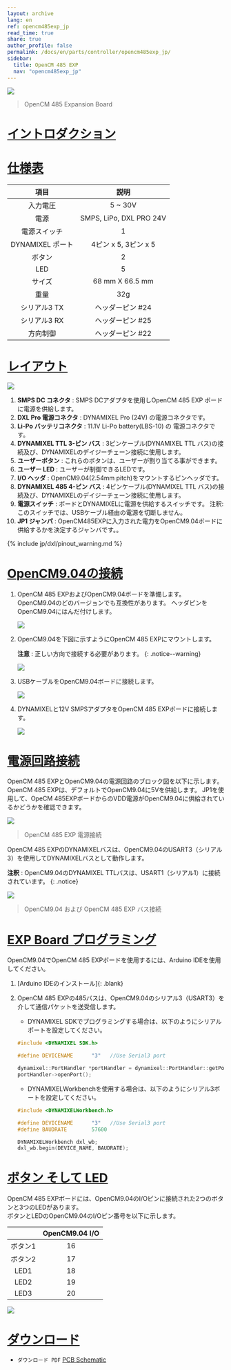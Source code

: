 ```yaml
---
layout: archive
lang: en
ref: opencm485exp_jp
read_time: true
share: true
author_profile: false
permalink: /docs/en/parts/controller/opencm485exp_jp/
sidebar:
  title: OpenCM 485 EXP
  nav: "opencm485exp_jp"
---
```


![](/assets/images/parts/controller/opencm904/opencm485exp_product.jpg)

> OpenCM 485 Expansion Board

# [イントロダクション](#イントロダクション)

# [仕様表](#仕様表)

|       項目       |          説明           |
|:----------------:|:-----------------------:|
|     入力電圧     |         5 ~ 30V         |
|       電源       | SMPS, LiPo, DXL PRO 24V |
|   電源スイッチ   |            1            |
| DYNAMIXEL ポート |  4ピン x 5, 3ピン x 5   |
|      ボタン      |            2            |
|       LED        |            5            |
|      サイズ      |     68 mm X 66.5 mm     |
|       重量       |           32g           |
|   シリアル3 TX   |    ヘッダーピン #24     |
|   シリアル3 RX   |    ヘッダーピン #25     |
|     方向制御     |    ヘッダーピン #22     |

# [レイアウト](#レイアウト)

![](/assets/images/parts/controller/opencm904/opencm485exp_01.jpg)

1. **SMPS DC コネクタ** : SMPS DCアダプタを使用しOpenCM 485 EXP ボードに電源を供給します。
2. **DXL Pro 電源コネクタ** : DYNAMIXEL Pro (24V) の電源コネクタです。
3. **Li-Po バッテリコネクタ** : 11.1V Li-Po battery(LBS-10) の 電源コネクタです。
4. **DYNAMIXEL TTL 3-ピン バス** : 3ピンケーブル(DYNAMIXEL TTL バス)の接続及び、DYNAMIXELのデイジーチェーン接続に使用します。
5. **ユーザーボタン** : これらのボタンは、ユーザーが割り当てる事ができます。
6. **ユーザー LED** : ユーザーが制御できるLEDです。
7. **I/O ヘッダ** : OpenCM9.04(2.54mm pitch)をマウントするピンヘッダです。
8. **DYNAMIXEL 485 4-ピン バス** : 4ピンケーブル(DYNAMIXEL TTL バス)の接続及び、DYNAMIXELのデイジーチェーン接続に使用します。
9. **電源スイッチ** : ボードとDYNAMIXELに電源を供給するスイッチです。  注釈: このスイッチでは、USBケーブル経由の電源を切断しません。
10. **JP1 ジャンパ** : OpenCM485EXPに入力された電力をOpenCM9.04ボードに供給するかを決定するジャンバです。。

{% include jp/dxl/pinout_warning.md %}

# [OpenCM9.04の接続](#opencm904の接続)

1. OpenCM 485 EXPおよびOpenCM9.04ボードを準備します。 OpenCM9.04のどのバージョンでも互換性があります。 ヘッダピンをOpenCM9.04にはんだ付けします。

    ![](/assets/images/parts/controller/opencm904/opencm485exp_02.jpg)

2. OpenCM9.04を下図に示すようにOpenCM 485 EXPにマウントします。

    **注意** : 正しい方向で接続する必要があります。
    {: .notice--warning}

    ![](/assets/images/parts/controller/opencm904/opencm485exp_03.jpg)

3. USBケーブルをOpenCM9.04ボードに接続します。

    ![](/assets/images/parts/controller/opencm904/opencm485exp_04.jpg)

4. DYNAMIXELと12V SMPSアダプタをOpenCM 485 EXPボードに接続します。

    ![](/assets/images/parts/controller/opencm904/opencm485exp_05.jpg)


# [電源回路接続](#電源回路接続)

OpenCM 485 EXPとOpenCM9.04の電源回路のブロック図を以下に示します。
OpenCM 485 EXPは、デフォルトでOpenCM9.04に5Vを供給します。 JP1を使用して、OpeCM 485EXPボードからのVDD電源がOpenCM9.04に供給されているかどうかを確認できます。

![](/assets/images/parts/controller/opencm904/opencm485exp_06.png)

> OpenCM 485 EXP 電源接続

OpenCM 485 EXPのDYNAMIXELバスは、OpenCM9.04のUSART3（シリアル3）を使用してDYNAMIXELバスとして動作します。

**注釈** : OpenCM9.04のDYNAMIXEL TTLバスは、USART1（シリアル1）に接続されています。
{: .notice}

![](/assets/images/parts/controller/opencm904/opencm485exp_07.gif)

> OpenCM9.04 および OpenCM 485 EXP バス接続

# [EXP Board プログラミング](#exp-board-プログラミング)

OpenCM9.04でOpenCM 485 EXPボードを使用するには、Arduino IDEを使用してください。

1. [Arduino IDEのインストール]{: .blank}

2. OpenCM 485 EXPの485バスは、OpenCM9.04のシリアル3（USART3）を介して通信パケットを送受信します。  

    - DYNAMIXEL SDKでプログラミングする場合は、以下のようにシリアルポートを設定してください。

    ```cpp
    #include <DYNAMIXEL SDK.h>

    #define DEVICENAME      "3"   //Use Serial3 port

    dynamixel::PortHandler *portHandler = dynamixel::PortHandler::getPortHandler(DEVICENAME);
    portHandler->openPort();
    ```
    - DYNAMIXELWorkbenchを使用する場合は、以下のようにシリアル3ポートを設定してください。

    ```cpp
    #include <DYNAMIXELWorkbench.h>

    #define DEVICENAME      "3"   //Use Serial3 port
    #define BAUDRATE        57600

    DYNAMIXELWorkbench dxl_wb;
    dxl_wb.begin(DEVICE_NAME, BAUDRATE);
    ```

# [ボタン そして LED](#ボタン-そして-led)

OpenCM 485 EXPボードには、OpenCM9.04のI/Oピンに接続された2つのボタンと3つのLEDがあります。  
ボタンとLEDのOpenCM9.04のI/Oピン番号を以下に示します。

|         | OpenCM9.04 I/O |
|:-------:|:--------------:|
| ボタン1 |       16       |
| ボタン2 |       17       |
|  LED1   |       18       |
|  LED2   |       19       |
|  LED3   |       20       |

![](/assets/images/parts/controller/opencm904/opencm485exp_11.jpg)

# [ダウンロード](#ダウンロード)

- `ダウンロード PDF` [PCB Schematic](https://robotis.s3.ap-northeast-2.amazonaws.com/support/en/baggage_files/opencm/schematic1___opencm_485exp.pdf)

[RoboPlus Task]: /docs/en/software/rplus1/task/getting_started/
[Number of pressed Start button]: /docs/en/software/rplus1/task/programming_02/#button-count
[Start button]: /docs/en/software/rplus1/task/programming_02/#button-count
[LN-101]: /docs/en/parts/interface/ln-101/
[ZIG-100]: /docs/en/parts/communication/zig-110/
[BT-110]: /docs/en/parts/communication/bt-110/
[BT-210]: /docs/en/parts/communication/bt-210/
[Automatic Turn-off]: /docs/en/software/rplus1/task/programming_02/#powersave-timer
[Top Gerber]: https://robotis.s3.ap-northeast-2.amazonaws.com/support/en/baggage_files/opencm/opencm9.04__rev_1.0(131009)-top.pdf
[Bottom Gerber]: https://robotis.s3.ap-northeast-2.amazonaws.com/support/en/baggage_files/opencm/opencm9.04__rev_1.0(131009)-bottom.pdf
[Gerber]: https://robotis.s3.ap-northeast-2.amazonaws.com/support/en/baggage_files/opencm/opencm9.04__rev_1.0(131009)-gerber.pdf
[DARWIN-MINI Controller Firmware Update]: /docs/en/edu/mini/#firmware-update
[Install Arduino IDE]: /docs/en/software/arduino_ide/
